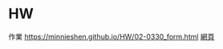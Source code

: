 # HW
作業
https://minnieshen.github.io/HW/02-0330_form.html
[網頁](https://minnieshen.github.io/HW/02-0330_form.html)
